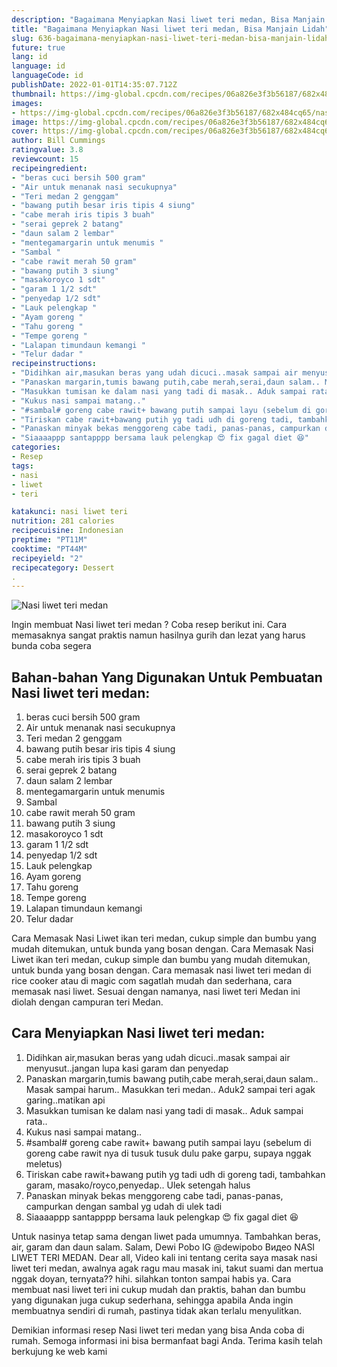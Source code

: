 ```yaml
---
description: "Bagaimana Menyiapkan Nasi liwet teri medan, Bisa Manjain Lidah"
title: "Bagaimana Menyiapkan Nasi liwet teri medan, Bisa Manjain Lidah"
slug: 636-bagaimana-menyiapkan-nasi-liwet-teri-medan-bisa-manjain-lidah
future: true
lang: id
language: id
languageCode: id
publishDate: 2022-01-01T14:35:07.712Z 
thumbnail: https://img-global.cpcdn.com/recipes/06a826e3f3b56187/682x484cq65/nasi-liwet-teri-medan-foto-resep-utama.png
images:
- https://img-global.cpcdn.com/recipes/06a826e3f3b56187/682x484cq65/nasi-liwet-teri-medan-foto-resep-utama.png
image: https://img-global.cpcdn.com/recipes/06a826e3f3b56187/682x484cq65/nasi-liwet-teri-medan-foto-resep-utama.png
cover: https://img-global.cpcdn.com/recipes/06a826e3f3b56187/682x484cq65/nasi-liwet-teri-medan-foto-resep-utama.png
author: Bill Cummings
ratingvalue: 3.8
reviewcount: 15
recipeingredient:
- "beras cuci bersih 500 gram"
- "Air untuk menanak nasi secukupnya"
- "Teri medan 2 genggam"
- "bawang putih besar iris tipis 4 siung"
- "cabe merah iris tipis 3 buah"
- "serai geprek 2 batang"
- "daun salam 2 lembar"
- "mentegamargarin untuk menumis "
- "Sambal "
- "cabe rawit merah 50 gram"
- "bawang putih 3 siung"
- "masakoroyco 1 sdt"
- "garam 1 1/2 sdt"
- "penyedap 1/2 sdt"
- "Lauk pelengkap "
- "Ayam goreng "
- "Tahu goreng "
- "Tempe goreng "
- "Lalapan timundaun kemangi "
- "Telur dadar "
recipeinstructions:
- "Didihkan air,masukan beras yang udah dicuci..masak sampai air menyusut..jangan lupa kasi garam dan penyedap"
- "Panaskan margarin,tumis bawang putih,cabe merah,serai,daun salam.. Masak sampai harum.. Masukkan teri medan.. Aduk2 sampai teri agak garing..matikan api"
- "Masukkan tumisan ke dalam nasi yang tadi di masak.. Aduk sampai rata.."
- "Kukus nasi sampai matang.."
- "#sambal# goreng cabe rawit+ bawang putih sampai layu (sebelum di goreng cabe rawit nya di tusuk tusuk dulu pake garpu, supaya nggak meletus)"
- "Tiriskan cabe rawit+bawang putih yg tadi udh di goreng tadi, tambahkan garam, masako/royco,penyedap.. Ulek setengah halus"
- "Panaskan minyak bekas menggoreng cabe tadi, panas-panas, campurkan dengan sambal yg udah di ulek tadi"
- "Siaaaappp santapppp bersama lauk pelengkap 😍 fix gagal diet 😆"
categories:
- Resep
tags:
- nasi
- liwet
- teri

katakunci: nasi liwet teri 
nutrition: 281 calories
recipecuisine: Indonesian
preptime: "PT11M"
cooktime: "PT44M"
recipeyield: "2"
recipecategory: Dessert
. 
---
```



![Nasi liwet teri medan](https://img-global.cpcdn.com/recipes/06a826e3f3b56187/682x484cq65/nasi-liwet-teri-medan-foto-resep-utama.png)

Ingin membuat Nasi liwet teri medan ? Coba resep berikut ini. Cara memasaknya sangat praktis namun hasilnya gurih dan lezat yang harus bunda coba segera

<!--inarticleads1-->

## Bahan-bahan Yang Digunakan Untuk Pembuatan Nasi liwet teri medan:

1. beras cuci bersih 500 gram
1. Air untuk menanak nasi secukupnya
1. Teri medan 2 genggam
1. bawang putih besar iris tipis 4 siung
1. cabe merah iris tipis 3 buah
1. serai geprek 2 batang
1. daun salam 2 lembar
1. mentegamargarin untuk menumis 
1. Sambal 
1. cabe rawit merah 50 gram
1. bawang putih 3 siung
1. masakoroyco 1 sdt
1. garam 1 1/2 sdt
1. penyedap 1/2 sdt
1. Lauk pelengkap 
1. Ayam goreng 
1. Tahu goreng 
1. Tempe goreng 
1. Lalapan timundaun kemangi 
1. Telur dadar 

Cara Memasak Nasi Liwet ikan teri medan, cukup simple dan bumbu yang mudah ditemukan, untuk bunda yang bosan dengan. Cara Memasak Nasi Liwet ikan teri medan, cukup simple dan bumbu yang mudah ditemukan, untuk bunda yang bosan dengan. Cara memasak nasi liwet teri medan di rice cooker atau di magic com sagatlah mudah dan sederhana, cara memasak nasi liwet. Sesuai dengan namanya, nasi liwet teri Medan ini diolah dengan campuran teri Medan. 

<!--inarticleads2-->

## Cara Menyiapkan Nasi liwet teri medan:

1. Didihkan air,masukan beras yang udah dicuci..masak sampai air menyusut..jangan lupa kasi garam dan penyedap
1. Panaskan margarin,tumis bawang putih,cabe merah,serai,daun salam.. Masak sampai harum.. Masukkan teri medan.. Aduk2 sampai teri agak garing..matikan api
1. Masukkan tumisan ke dalam nasi yang tadi di masak.. Aduk sampai rata..
1. Kukus nasi sampai matang..
1. #sambal# goreng cabe rawit+ bawang putih sampai layu (sebelum di goreng cabe rawit nya di tusuk tusuk dulu pake garpu, supaya nggak meletus)
1. Tiriskan cabe rawit+bawang putih yg tadi udh di goreng tadi, tambahkan garam, masako/royco,penyedap.. Ulek setengah halus
1. Panaskan minyak bekas menggoreng cabe tadi, panas-panas, campurkan dengan sambal yg udah di ulek tadi
1. Siaaaappp santapppp bersama lauk pelengkap 😍 fix gagal diet 😆


Untuk nasinya tetap sama dengan liwet pada umumnya. Tambahkan beras, air, garam dan daun salam. Salam, Dewi Pobo IG @dewipobo Видео NASI LIWET TERI MEDAN. Dear all, Video kali ini tentang cerita saya masak nasi liwet teri medan, awalnya agak ragu mau masak ini, takut suami dan mertua nggak doyan, ternyata?? hihi. silahkan tonton sampai habis ya. Cara membuat nasi liwet teri ini cukup mudah dan praktis, bahan dan bumbu yang digunakan juga cukup sederhana, sehingga apabila Anda ingin membuatnya sendiri di rumah, pastinya tidak akan terlalu menyulitkan. 

Demikian informasi  resep Nasi liwet teri medan   yang bisa Anda coba di rumah. Semoga informasi ini bisa bermanfaat bagi Anda. Terima kasih telah berkujung ke web kami

